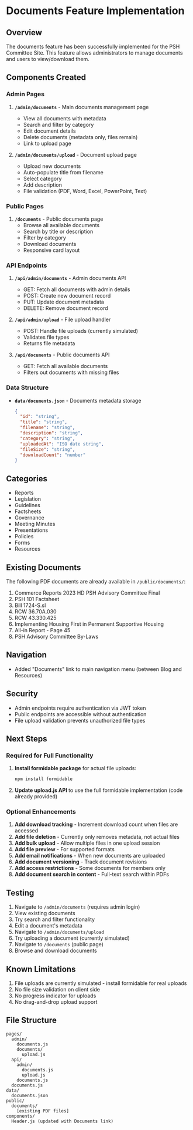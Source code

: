 # Documents Feature Implementation

## Overview
The documents feature has been successfully implemented for the PSH Committee Site. This feature allows administrators to manage documents and users to view/download them.

## Components Created

### Admin Pages
1. **`/admin/documents`** - Main documents management page
   - View all documents with metadata
   - Search and filter by category
   - Edit document details
   - Delete documents (metadata only, files remain)
   - Link to upload page

2. **`/admin/documents/upload`** - Document upload page
   - Upload new documents
   - Auto-populate title from filename
   - Select category
   - Add description
   - File validation (PDF, Word, Excel, PowerPoint, Text)

### Public Pages
1. **`/documents`** - Public documents page
   - Browse all available documents
   - Search by title or description
   - Filter by category
   - Download documents
   - Responsive card layout

### API Endpoints
1. **`/api/admin/documents`** - Admin documents API
   - GET: Fetch all documents with admin details
   - POST: Create new document record
   - PUT: Update document metadata
   - DELETE: Remove document record

2. **`/api/admin/upload`** - File upload handler
   - POST: Handle file uploads (currently simulated)
   - Validates file types
   - Returns file metadata

3. **`/api/documents`** - Public documents API
   - GET: Fetch all available documents
   - Filters out documents with missing files

### Data Structure
- **`data/documents.json`** - Documents metadata storage
  ```json
  {
    "id": "string",
    "title": "string",
    "filename": "string",
    "description": "string",
    "category": "string",
    "uploadedAt": "ISO date string",
    "fileSize": "string",
    "downloadCount": "number"
  }
  ```

## Categories
- Reports
- Legislation  
- Guidelines
- Factsheets
- Governance
- Meeting Minutes
- Presentations
- Policies
- Forms
- Resources

## Existing Documents
The following PDF documents are already available in `/public/documents/`:
1. Commerce Reports 2023 HD PSH Advisory Committee Final
2. PSH 101 Factsheet
3. Bill 1724-S.sl
4. RCW 36.70A.030
5. RCW 43.330.425
6. Implementing Housing First in Permanent Supportive Housing
7. All-in Report - Page 45
8. PSH Advisory Committee By-Laws

## Navigation
- Added "Documents" link to main navigation menu (between Blog and Resources)

## Security
- Admin endpoints require authentication via JWT token
- Public endpoints are accessible without authentication
- File upload validation prevents unauthorized file types

## Next Steps

### Required for Full Functionality
1. **Install formidable package** for actual file uploads:
   ```bash
   npm install formidable
   ```

2. **Update upload.js API** to use the full formidable implementation (code already provided)

### Optional Enhancements
1. **Add download tracking** - Increment download count when files are accessed
2. **Add file deletion** - Currently only removes metadata, not actual files
3. **Add bulk upload** - Allow multiple files in one upload session
4. **Add file preview** - For supported formats
5. **Add email notifications** - When new documents are uploaded
6. **Add document versioning** - Track document revisions
7. **Add access restrictions** - Some documents for members only
8. **Add document search in content** - Full-text search within PDFs

## Testing
1. Navigate to `/admin/documents` (requires admin login)
2. View existing documents
3. Try search and filter functionality
4. Edit a document's metadata
5. Navigate to `/admin/documents/upload`
6. Try uploading a document (currently simulated)
7. Navigate to `/documents` (public page)
8. Browse and download documents

## Known Limitations
1. File uploads are currently simulated - install formidable for real uploads
2. No file size validation on client side
3. No progress indicator for uploads
4. No drag-and-drop upload support

## File Structure
```
pages/
  admin/
    documents.js
    documents/
      upload.js
  api/
    admin/
      documents.js
      upload.js
    documents.js
  documents.js
data/
  documents.json
public/
  documents/
    [existing PDF files]
components/
  Header.js (updated with Documents link)
```
